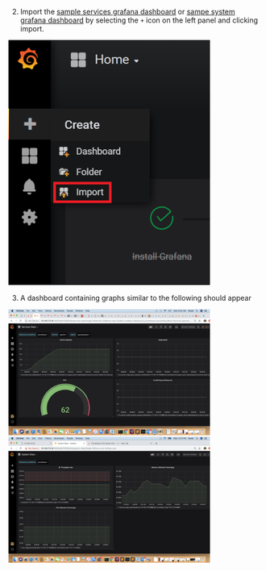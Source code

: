 
2. Import the [sample services grafana dashboard](https://github.com/citrix/netscaler-metrics-exporter/blob/master/sample_service_stats.json) or [sampe system grafana dashboard](https://github.com/citrix/netscaler-metrics-exporter/blob/master/sample_system_stats.json) by selecting the ```+``` icon on the left panel and clicking import.

<img src="./images/grafana-import-json.png" width="400">

3. A dashboard containing graphs similar to the following should appear

<img src="images/service-stats-dashboard.png" width="400"> <img src="images/system-stats-dashboard.png" width="400">
